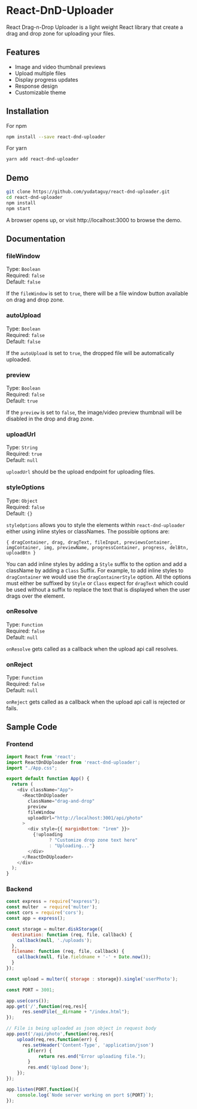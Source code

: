 # React-DnD-Uploader

React Drag-n-Drop Uploader is a light weight React library that create a drag and drop zone for uploading your files.

## Features

* Image and video thumbnail previews
* Upload multiple files
* Display progress updates
* Response design
* Customizable theme

## Installation

For npm

```bash
npm install --save react-dnd-uploader
```

For yarn

```bash
yarn add react-dnd-uploader
```

## Demo

```bash
git clone https://github.com/yudataguy/react-dnd-uploader.git
cd react-dnd-uploader
npm install
npm start
```

A browser opens up, or visit http://localhost:3000 to browse the demo.

## Documentation

### fileWindow

Type: `Boolean`<br>
Required: `false`<br>
Default: `false`<br>

If the `fileWindow` is set to `true`, there will be a file window button available on drag and drop zone.

### autoUpload

Type: `Boolean`<br>
Required: `false`<br>
Default: `false`<br>

If the `autoUpload` is set to `true`, the dropped file will be automatically uploaded.

### preview

Type: `Boolean`<br>
Required: `false`<br>
Default: `true`<br>

If the `preview` is set to `false`, the image/video preview thumbnail will be disabled in the drop and drag zone.

### uploadUrl

Type: `String`<br>
Required: `true`<br>
Default: `null`<br>

`uploadUrl` should be the upload endpoint for uploading files.

### styleOptions

Type: `Object`<br>
Required: `false`<br>
Default: `{}`<br>

`styleOptions` allows you to style the elements within `react-dnd-uploader` either using inline styles or classNames. The possible options are:

`{ dragContainer, drag, dragText, fileInput, previewsContainer, imgContainer, img, previewName, progressContainer, progress, delBtn, uploadBtn }`

You can add inline styles by adding a `Style` suffix to the option and add a className by adding a `Class` Suffix. For example, to add inline styles to `dragContainer` we would use the `dragContainerStyle` option. All the options must either be suffixed by `Style` or `Class` expect for `dragText` which could be used without a suffix to replace the text that is displayed when the user drags over the element.

### onResolve

Type: `Function`<br>
Required: `false`<br>
Default: `null`<br>

`onResolve` gets called as a callback when the upload api call resolves.

### onReject

Type: `Function`<br>
Required: `false`<br>
Default: `null`<br>

`onReject` gets called as a callback when the upload api call is rejected or fails.

## Sample Code

### Frontend

```javascript
import React from 'react';
import ReactDnDUploader from 'react-dnd-uploader';
import "./App.css";

export default function App() {
  return (
    <div className="App">
      <ReactDnDUploader
        className="drag-and-drop"
        preview
        fileWindow
        uploadUrl="http://localhost:3001/api/photo"
      >
        <div style={{ marginBottom: "1rem" }}>
          {!uploading
                ? "Customize drop zone text here"
                : "Uploading..."}
        </div>
      </ReactDnDUploader>
    </div>
  );
}
```

### Backend

```javascript
const express = require("express");
const multer  = require('multer');
const cors = require('cors');
const app = express();

const storage = multer.diskStorage({
  destination: function (req, file, callback) {
    callback(null, './uploads');
  },
  filename: function (req, file, callback) {
    callback(null, file.fieldname + '-' + Date.now());
  }
});

const upload = multer({ storage : storage}).single('userPhoto');

const PORT = 3001;

app.use(cors());
app.get('/',function(req,res){
      res.sendFile(__dirname + "/index.html");
});

// File is being uploaded as json object in request body
app.post('/api/photo',function(req,res){
    upload(req,res,function(err) {
      res.setHeader('Content-Type', 'application/json')
        if(err) {
            return res.end("Error uploading file.");
        }
        res.end('Upload Done');
    });
});

app.listen(PORT,function(){
    console.log(`Node server working on port ${PORT}`);
});
```
